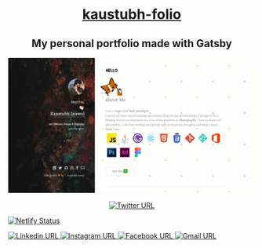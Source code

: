 <a href="https://kaustubh-folio.netlify.app/"><h1 align="center">kaustubh-folio</h1></a>

 <h2 align="center">My personal portfolio made with Gatsby</h2>
 
 
 <p align="center">
  <a href="https://kaustubh-folio.netlify.app/">
    <img alt="kaustubh-folio" src="./Documents/banner.png" width="auto" />
  </a>
</p>

<p align="center">

<a href="https://twitter.com/kaustubh_2020">
<img alt="Twitter URL" src="https://img.shields.io/twitter/url?label=Twitter&style=social&url=https%3A%2F%2Ftwitter.com%2Fkaustubh_2020">
</a>

<a href="https://app.netlify.com/sites/kaustubh-folio/deploys"><img src="https://api.netlify.com/api/v1/badges/48b41705-e3a1-4716-9825-3ea1e9d8a274/deploy-status" alt="Netlify Status"></a>

<a href="https://www.linkedin.com/in/kaustubh2020/">
<img alt="Linkedin URL" src="https://img.shields.io/twitter/url?color=green&label=Linkedin&logo=linkedin&style=social&url=https%3A%2F%2Fwww.linkedin.com%2Fin%2Fkaustubh2020%2F">
</a>

<a href="https://www.instagram.com/_windsonmyhair_/">
<img alt="Instagram URL" src="https://img.shields.io/twitter/url?label=Instagram&logo=instagram&logoColor=blue&style=social&url=https%3A%2F%2Fwww.instagram.com%2F_windsonmyhair_%2F">
</a>

<a href="https://www.facebook.com/kaustubh20">
<img alt="Facebook URL" src="https://img.shields.io/twitter/url?label=Facebook&logo=facebook&logoColor=blue&style=social&url=https%3A%2F%2Fwww.facebook.com%2Fkaustubh20">
</a>

<a href="mailto: kaustubhjaiswal200@gmail.com">
  <img alt="Gmail URL" src="https://img.shields.io/twitter/url?label=E-mail&logo=google%20messages&logoColor=blue&style=social&url=https%3A%2F%2Fmail.google.com%2F">
</a>

</p>
